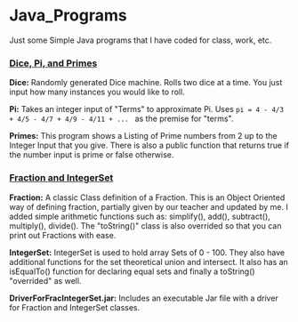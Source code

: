 Java_Programs
=============


Just some Simple Java programs that I have coded for class, work, etc.


<u><h3>Dice, Pi, and Primes</h3></u>
<b>Dice:</b> Randomly generated Dice machine. Rolls two dice at a time. You just input how many instances you would like to roll.<br/>

<b>Pi:</b> Takes an integer input of "Terms" to approximate Pi. Uses <code>pi = 4 - 4/3 + 4/5 - 4/7 + 4/9 - 4/11 + ... </code> as the premise for "terms".<br/>

<b>Primes:</b> This program shows a Listing of Prime numbers from 2 up to the Integer Input that you give. There is also a public function that returns true if the number input is prime or false otherwise.


<u><h3>Fraction and IntegerSet</h3></u>

<b>Fraction:</b> A classic Class definition of a Fraction. This is an Object Oriented way of defining fraction, partially given by our teacher and updated by me. I added simple arithmetic functions such as: simplify(), add(), subtract(), multiply(), divide(). The "toString()" class is also overrided so that you can print out Fractions with ease.<br/>

<b>IntegerSet:</b> IntegerSet is used to hold array Sets of 0 - 100. They also have additional functions for the set theoretical union and intersect. It also has an isEqualTo() function for declaring equal sets and finally a toString() "overrided" as well.<br/>

<b>DriverForFracIntegerSet.jar:</b> Includes an executable Jar file with a driver for Fraction and IntegerSet classes.
